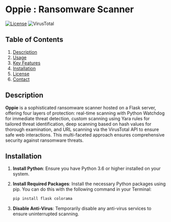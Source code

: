 # Oppie : Ransomware Scanner
[![License](https://img.shields.io/badge/License-Apache%202.0-green.svg)](https://opensource.org/licenses/Apache-2.0)
![VirusTotal](https://img.shields.io/badge/VirusTotal-Integrated-green)
## Table of Contents
1. [Description](#description)
2. [Usage](#usage)
3. [Key Features](#key-features)
4. [Installation](#installation)
5. [License](#license)
6. [Contact](#contact)

## Description
**Oppie** is a sophisticated ransomware scanner hosted on a Flask server, offering four layers of protection: real-time scanning with Python Watchdog for immediate threat detection, custom scanning using Yara rules for tailored threat identification, deep scanning based on hash values for thorough examination, and URL scanning via the VirusTotal API to ensure safe web interactions. This multi-faceted approach ensures comprehensive security against ransomware threats.
## Installation

1. **Install Python**: Ensure you have Python 3.6 or higher installed on your system.

2. **Install Required Packages**: Install the necessary Python packages using pip. You can do this with the following command in your Terminal:

    ```bash
    pip install flask colorama
    ```
3. **Disable Anti-Virus**: Temporarily disable any anti-virus services to ensure uninterrupted scanning.

